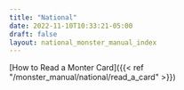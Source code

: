 ```yaml
---
title: "National"
date: 2022-11-10T10:33:21-05:00
draft: false
layout: national_monster_manual_index
---
```


[How to Read a Monter Card]({{< ref "/monster_manual/national/read_a_card" >}})
